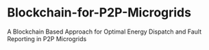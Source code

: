 # Blockchain-for-P2P-Microgrids
A Blockchain Based Approach for Optimal Energy Dispatch and Fault Reporting in P2P Microgrids
